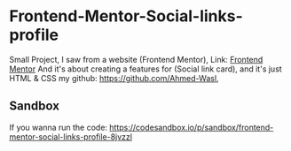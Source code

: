 # Frontend-Mentor-Social-links-profile
Small Project, I saw from a website (Frontend Mentor), Link: [Frontend Mentor](https://www.frontendmentor.io/challenges/social-links-profile-UG32l9m6dQ)  And it's about creating a features for (Social link card), and it's just HTML &amp; CSS  my github: https://github.com/Ahmed-Wasl, 

## Sandbox
If you wanna run the code: https://codesandbox.io/p/sandbox/frontend-mentor-social-links-profile-8jvzzl
